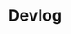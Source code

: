 ---
title: Devlog
layout: category
permalink: /categories/devlog/
taxonomy: Devlog
author_profile: true
---